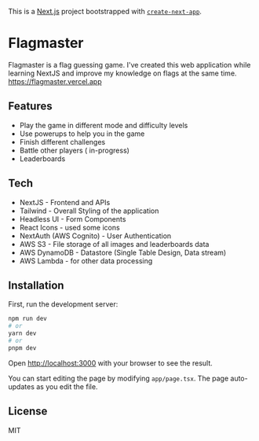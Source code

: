 This is a [Next.js](https://nextjs.org/) project bootstrapped with [`create-next-app`](https://github.com/vercel/next.js/tree/canary/packages/create-next-app).


# Flagmaster

Flagmaster is a flag guessing game. I've created this web application while learning NextJS and improve my knowledge on flags at the same time.
https://flagmaster.vercel.app

## Features
- Play the game in different mode and difficulty levels
- Use powerups to help you in the game
- Finish different challenges
- Battle other players ( in-progress)
- Leaderboards

## Tech
- NextJS - Frontend and APIs
- Tailwind - Overall Styling of the application
- Headless UI - Form Components
- React Icons - used some icons
- NextAuth (AWS Cognito) - User Authentication
- AWS S3 - File storage of all images and leaderboards data
- AWS DynamoDB - Datastore (Single Table Design, Data stream)
- AWS Lambda - for other data processing

## Installation

First, run the development server:

```bash
npm run dev
# or
yarn dev
# or
pnpm dev
```

Open [http://localhost:3000](http://localhost:3000) with your browser to see the result.

You can start editing the page by modifying `app/page.tsx`. The page auto-updates as you edit the file.

## License
MIT